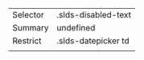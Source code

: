 
|  |  |
|-------|-------|
| Selector | .slds-disabled-text |
| Summary | undefined |
| Restrict | .slds-datepicker td |
|  |  |

